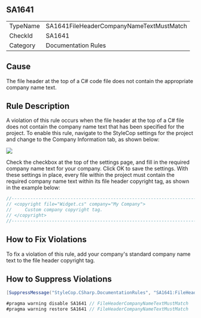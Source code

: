 ﻿## SA1641

<table>
<tr>
  <td>TypeName</td>
  <td>SA1641FileHeaderCompanyNameTextMustMatch</td>
</tr>
<tr>
  <td>CheckId</td>
  <td>SA1641</td>
</tr>
<tr>
  <td>Category</td>
  <td>Documentation Rules</td>
</tr>
</table>

## Cause

The file header at the top of a C# code file does not contain the appropriate company name text.

## Rule Description

A violation of this rule occurs when the file header at the top of a C# file does not contain the company name text that has been specified for the project. To enable this rule, navigate to the StyleCop settings for the project and change to the Company Information tab, as shown below:

![](Images/CompanyInformationSettings.JPG)

Check the checkbox at the top of the settings page, and fill in the required company name text for your company. Click OK to save the settings. With these settings in place, every file within the project must contain the required company name text within its file header copyright tag, as shown in the example below:

```csharp
//-----------------------------------------------------------------------
// <copyright file="Widget.cs" company="My Company">
//     Custom company copyright tag.
// </copyright>
//-----------------------------------------------------------------------
```

## How to Fix Violations

To fix a violation of this rule, add your company's standard company name text to the file header copyright tag.

## How to Suppress Violations

```csharp
[SuppressMessage("StyleCop.CSharp.DocumentationRules", "SA1641:FileHeaderCompanyNameTextMustMatch", Justification = "Reviewed.")]
```

```csharp
#pragma warning disable SA1641 // FileHeaderCompanyNameTextMustMatch
#pragma warning restore SA1641 // FileHeaderCompanyNameTextMustMatch
```
